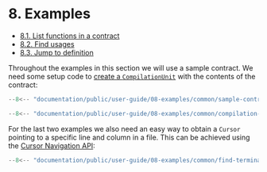 # 8. Examples

- [8.1. List functions in a contract](./01-list-functions-in-contract/index.md)
- [8.2. Find usages](./02-find-usages/index.md)
- [8.3. Jump to definition](./03-jump-to-definition/index.md)

Throughout the examples in this section we will use a sample contract. We need some setup code to [create a `CompilationUnit`](../07-semantic-analysis/01-compilation-units/index.md) with the contents of the contract:

```ts title="sample-contract.mts"
--8<-- "documentation/public/user-guide/08-examples/common/sample-contract.mts"
```

```ts title="compilation-builder.mts"
--8<-- "documentation/public/user-guide/08-examples/common/compilation-builder.mts"
```

For the last two examples we also need an easy way to obtain a `Cursor` pointing to a specific line and column in a file. This can be achieved using the [Cursor Navigation API](../05-syntax-trees/03-navigating-with-cursors/index.md):

```ts title="find-terminal-node-at.mts"
--8<-- "documentation/public/user-guide/08-examples/common/find-terminal-node-at.mts"
```
